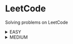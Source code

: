 # LeetCode
Solving problems on LeetCode
<details>
<summary>EASY</summary>

|Name|Problem|Solution|
|---|---|---|
|Add Two Integers|https://leetcode.com/problems/add-two-integers/|<a href='https://github.com/savra/LeetCode/blob/master/src/main/java/com/hvdbs/leetcode/solution/java/AddTwoIntegers.java'>Add Two Integers</a>|
|A Number After a Double Reversal|https://leetcode.com/problems/a-number-after-a-double-reversal|<a href='https://github.com/savra/LeetCode/blob/master/src/main/java/com/hvdbs/leetcode/solution/java/ANumberAfterADoubleReversal.java'>A Number After a Double Reversal</a>|
|Build Array from Permutation|https://leetcode.com/problems/build-array-from-permutation/|<a href='https://github.com/savra/LeetCode/blob/master/src/main/java/com/hvdbs/leetcode/solution/java/BuildArrayFromPermutation.java'>Build Array from Permutation</a>|
|Cells in a Range on an Excel Sheet|https://leetcode.com/problems/cells-in-a-range-on-an-excel-sheet/description/|<a href='https://github.com/savra/LeetCode/blob/master/src/main/java/com/hvdbs/leetcode/solution/java/CellsInARangeOnAnExcelSheet.java'>Cells in a Range on an Excel Sheet</a>|
|Check if All Characters Have Equal Number of Occurrences|https://leetcode.com/problems/check-if-all-characters-have-equal-number-of-occurrences/|<a href='https://github.com/savra/LeetCode/blob/master/src/main/java/com/hvdbs/leetcode/solution/java/CheckIfAllCharactersHaveEqualNumberOfOccurrences.java'>Check if All Characters Have Equal Number of Occurrences</a>|
|Check if the Sentence Is Pangram|https://leetcode.com/problems/check-if-the-sentence-is-pangram/description/|<a href='https://github.com/savra/LeetCode/blob/master/src/main/java/com/hvdbs/leetcode/solution/java/CheckIfTheSentenceIsPangram.java'>Check if the Sentence Is Pangram</a>|
|Check If Two String Arrays are Equivalent|https://leetcode.com/problems/check-if-two-string-arrays-are-equivalent/|<a href='https://github.com/savra/LeetCode/blob/master/src/main/java/com/hvdbs/leetcode/solution/java/CheckIfTwoStringArraysAreEquivalent.java'>Check If Two String Arrays are Equivalent</a>|
|Concatenation of Array|https://leetcode.com/problems/concatenation-of-array/|<a href='https://github.com/savra/LeetCode/blob/master/src/main/java/com/hvdbs/leetcode/solution/java/ConcatenationOfArray.java'>Concatenation of Array</a>|
|Convert Binary Number in a Linked List to Integer|https://leetcode.com/problems/convert-binary-number-in-a-linked-list-to-integer/|<a href='https://github.com/savra/LeetCode/blob/master/src/main/java/com/hvdbs/leetcode/solution/java/ConvertBinaryNumberInALinkedListToInteger.java'>Convert Binary Number in a Linked List to Integer</a>|
|Convert the Temperature|https://leetcode.com/problems/convert-the-temperature/description/|<a href='https://github.com/savra/LeetCode/blob/master/src/main/java/com/hvdbs/leetcode/solution/java/ConvertTheTemperature.java'>Convert the Temperature</a>|
|Count Asterisks|https://leetcode.com/problems/count-asterisks/|<a href='https://github.com/savra/LeetCode/blob/master/src/main/java/com/hvdbs/leetcode/solution/java/CountAsterisks.java'>Count Asterisks</a>|
|Count Equal and Divisible Pairs in an Array|https://leetcode.com/problems/count-equal-and-divisible-pairs-in-an-array/description/|<a href='https://github.com/savra/LeetCode/blob/master/src/main/java/com/hvdbs/leetcode/solution/java/CountEqualAndDivisiblePairsInAnArray.java'>Count Equal and Divisible Pairs in an Array</a>|
|Counting Bits|https://leetcode.com/problems/counting-bits|<a href='https://github.com/savra/LeetCode/blob/master/src/main/java/com/hvdbs/leetcode/solution/java/CountingBits.java'>Counting Bits</a>|
|Counting Words With a Given Prefix|https://leetcode.com/problems/counting-words-with-a-given-prefix/|<a href='https://github.com/savra/LeetCode/blob/master/src/main/java/com/hvdbs/leetcode/solution/java/CountingWordsWithAGivenPrefix.java'>Counting Words With a Given Prefix</a>|
|Count Items Matching a Rule|https://leetcode.com/problems/count-items-matching-a-rule/description/|<a href='https://github.com/savra/LeetCode/blob/master/src/main/java/com/hvdbs/leetcode/solution/java/CountItemsMatchingARule.java'>Count Items Matching a Rule</a>|
|Count Number of Pairs With Absolute Difference K|https://leetcode.com/problems/count-number-of-pairs-with-absolute-difference-k/description/|<a href='https://github.com/savra/LeetCode/blob/master/src/main/java/com/hvdbs/leetcode/solution/java/CountNumberOfPairsWithAbsoluteDifferenceK.java'>Count Number of Pairs With Absolute Difference K</a>|
|Count of Matches in Tournament|https://leetcode.com/problems/count-of-matches-in-tournament/description/|<a href='https://github.com/savra/LeetCode/blob/master/src/main/java/com/hvdbs/leetcode/solution/java/CountOfMatchesInTournament.java'>Count of Matches in Tournament</a>|
|Count the Digits That Divide a Number|https://leetcode.com/problems/count-the-digits-that-divide-a-number/description/|<a href='https://github.com/savra/LeetCode/blob/master/src/main/java/com/hvdbs/leetcode/solution/java/CountTheDigitsThatDivideANumber.java'>Count the Digits That Divide a Number</a>|
|Count the Number of Consistent Strings|https://leetcode.com/problems/count-the-number-of-consistent-strings/|<a href='https://github.com/savra/LeetCode/blob/master/src/main/java/com/hvdbs/leetcode/solution/java/CountTheNumberOfConsistentStrings.java'>Count the Number of Consistent Strings</a>|
|Create Target Array in the Given Order|https://leetcode.com/problems/create-target-array-in-the-given-order/description/|<a href='https://github.com/savra/LeetCode/blob/master/src/main/java/com/hvdbs/leetcode/solution/java/CreateTargetArrayInTheGivenOrder.java'>Create Target Array in the Given Order</a>|
|Decode the Message|https://leetcode.com/problems/decode-the-message/|<a href='https://github.com/savra/LeetCode/blob/master/src/main/java/com/hvdbs/leetcode/solution/java/DecodeTheMessage.java'>Decode the Message</a>|
|Decode XORed Array|https://leetcode.com/problems/decode-xored-array/description/|<a href='https://github.com/savra/LeetCode/blob/master/src/main/java/com/hvdbs/leetcode/solution/java/DecodeXORedArray.java'>Decode XORed Array</a>|
|Decompress Run-Length Encoded List|https://leetcode.com/problems/decompress-run-length-encoded-list/|<a href='https://github.com/savra/LeetCode/blob/master/src/main/java/com/hvdbs/leetcode/solution/java/DecompressRunLengthEncodedList.java'>Decompress Run-Length Encoded List</a>|
|Defanging an IP Address|https://leetcode.com/problems/defanging-an-ip-address/|<a href='https://github.com/savra/LeetCode/blob/master/src/main/java/com/hvdbs/leetcode/solution/java/DefangingAnIPAddress.java'>Defanging an IP Address</a>|
|Design an Ordered Stream|https://leetcode.com/problems/design-an-ordered-stream/description/|<a href='https://github.com/savra/LeetCode/blob/master/src/main/java/com/hvdbs/leetcode/solution/java/DesignAnOrderedStream.java'>Design an Ordered Stream</a>|
|Determine Color of a Chessboard Square|https://leetcode.com/problems/determine-color-of-a-chessboard-square/|<a href='https://github.com/savra/LeetCode/blob/master/src/main/java/com/hvdbs/leetcode/solution/java/DetermineColorOfAChessboardSquare.java'>Determine Color of a Chessboard Square</a>|
|Determine if String Halves Are Alike|https://leetcode.com/problems/determine-if-string-halves-are-alike/|<a href='https://github.com/savra/LeetCode/blob/master/src/main/java/com/hvdbs/leetcode/solution/java/DetermineIfStringHalvesAreAlike.java'>Determine if String Halves Are Alike</a>|
|Difference Between Element Sum and Digit Sum of an Array|https://leetcode.com/problems/difference-between-element-sum-and-digit-sum-of-an-array/|<a href='https://github.com/savra/LeetCode/blob/master/src/main/java/com/hvdbs/leetcode/solution/java/DifferenceBetweenElementSumAndDigitSumOfAnArray.java'>Difference Between Element Sum and Digit Sum of an Array</a>|
|DI String Match|https://leetcode.com/problems/di-string-match/|<a href='https://github.com/savra/LeetCode/blob/master/src/main/java/com/hvdbs/leetcode/solution/java/DiStringMatch.java'>DI String Match</a>|
|Evaluate Boolean Binary Tree|https://leetcode.com/problems/evaluate-boolean-binary-tree/solutions/|<a href='https://github.com/savra/LeetCode/blob/master/src/main/java/com/hvdbs/leetcode/solution/java/EvaluateBooleanBinaryTree.java'>Evaluate Boolean Binary Tree</a>|
|Final Prices With a Special Discount in a Shop|https://leetcode.com/problems/final-prices-with-a-special-discount-in-a-shop/|<a href='https://github.com/savra/LeetCode/blob/master/src/main/java/com/hvdbs/leetcode/solution/java/FinalPricesWithASpecialDiscountInAShop.java'>Final Prices With a Special Discount in a Shop</a>|
|Final Value of Variable After Performing Operations|https://leetcode.com/problems/final-value-of-variable-after-performing-operations/|<a href='https://github.com/savra/LeetCode/blob/master/src/main/java/com/hvdbs/leetcode/solution/java/FinalValueOfVariableAfterPerformingOperations.java'>Final Value of Variable After Performing Operations</a>|
|Find Center of Star Graph|https://leetcode.com/problems/find-center-of-star-graph/description/|<a href='https://github.com/savra/LeetCode/blob/master/src/main/java/com/hvdbs/leetcode/solution/java/FindCenterOfStarGraph.java'>Find Center of Star Graph</a>|
|Find First Palindromic String in the Array|https://leetcode.com/problems/find-first-palindromic-string-in-the-array/|<a href='https://github.com/savra/LeetCode/blob/master/src/main/java/com/hvdbs/leetcode/solution/java/FindFirstPalindromicStringInTheArray.java'>Find First Palindromic String in the Array</a>|
|Find Greatest Common Divisor of Array|https://leetcode.com/problems/find-greatest-common-divisor-of-array/|<a href='https://github.com/savra/LeetCode/blob/master/src/main/java/com/hvdbs/leetcode/solution/java/FindGreatestCommonDivisorOfArray.java'>Find Greatest Common Divisor of Array</a>|
|Find Numbers with Even Number of Digits|https://leetcode.com/problems/find-numbers-with-even-number-of-digits/|<a href='https://github.com/savra/LeetCode/blob/master/src/main/java/com/hvdbs/leetcode/solution/java/FindNumbersWithEvenNumberOfDigits.java'>Find Numbers with Even Number of Digits</a>|
|Find N Unique Integers Sum up to Zero|https://leetcode.com/problems/find-n-unique-integers-sum-up-to-zero/|<a href='https://github.com/savra/LeetCode/blob/master/src/main/java/com/hvdbs/leetcode/solution/java/FindNUniqueIntegersSumUpToZero.java'>Find N Unique Integers Sum up to Zero</a>|
|Find Target Indices After Sorting Array|https://leetcode.com/problems/find-target-indices-after-sorting-array/|<a href='https://github.com/savra/LeetCode/blob/master/src/main/java/com/hvdbs/leetcode/solution/java/FindTargetIndicesAfterSortingArray.java'>Find Target Indices After Sorting Array</a>|
|Find the Highest Altitude|https://leetcode.com/problems/find-the-highest-altitude/description/|<a href='https://github.com/savra/LeetCode/blob/master/src/main/java/com/hvdbs/leetcode/solution/java/FindTheHighestAltitude.java'>Find the Highest Altitude</a>|
|First Letter to Appear Twice|https://leetcode.com/problems/first-letter-to-appear-twice/|<a href='https://github.com/savra/LeetCode/blob/master/src/main/java/com/hvdbs/leetcode/solution/java/FirstLetterToAppearTwice.java'>First Letter to Appear Twice</a>|
|Generate a String With Characters That Have Odd Counts|https://leetcode.com/problems/generate-a-string-with-characters-that-have-odd-counts/description/|<a href='https://github.com/savra/LeetCode/blob/master/src/main/java/com/hvdbs/leetcode/solution/java/GenerateAStringWithCharactersThatHaveOddCounts.java'>Generate a String With Characters That Have Odd Counts</a>|
|Goal Parser Interpretation|https://leetcode.com/problems/goal-parser-interpretation/description/|<a href='https://github.com/savra/LeetCode/blob/master/src/main/java/com/hvdbs/leetcode/solution/java/GoalParserInterpretation.java'>Goal Parser Interpretation</a>|
|How Many Numbers Are Smaller Than the Current Number|https://leetcode.com/problems/how-many-numbers-are-smaller-than-the-current-number|<a href='https://github.com/savra/LeetCode/blob/master/src/main/java/com/hvdbs/leetcode/solution/java/HowManyNumbersAreSmallerThanTheCurrentNumber.java'>How Many Numbers Are Smaller Than the Current Number</a>|
|Jewels and Stones|https://leetcode.com/problems/jewels-and-stones/|<a href='https://github.com/savra/LeetCode/blob/master/src/main/java/com/hvdbs/leetcode/solution/java/JewelsAndStones.java'>Jewels and Stones</a>|
|Kids With the Greatest Number of Candies|https://leetcode.com/problems/kids-with-the-greatest-number-of-candies/|<a href='https://github.com/savra/LeetCode/blob/master/src/main/java/com/hvdbs/leetcode/solution/java/KidsWithTheGreatestNumberOfCandies.java'>Kids With the Greatest Number of Candies</a>|
|Leaf-Similar Trees|https://leetcode.com/problems/leaf-similar-trees/description/|<a href='https://github.com/savra/LeetCode/blob/master/src/main/java/com/hvdbs/leetcode/solution/java/LeafSimilarTrees.java'>Leaf-Similar Trees</a>|
|Matrix Diagonal Sum|https://leetcode.com/problems/matrix-diagonal-sum/description/|<a href='https://github.com/savra/LeetCode/blob/master/src/main/java/com/hvdbs/leetcode/solution/java/MatrixDiagonalSum.java'>Matrix Diagonal Sum</a>|
|Maximum 69 Number|https://leetcode.com/problems/maximum-69-number/|<a href='https://github.com/savra/LeetCode/blob/master/src/main/java/com/hvdbs/leetcode/solution/java/Maximum69Number.java'>Maximum 69 Number</a>|
|Maximum Count of Positive Integer and Negative Integer|https://leetcode.com/problems/maximum-count-of-positive-integer-and-negative-integer/|<a href='https://github.com/savra/LeetCode/blob/master/src/main/java/com/hvdbs/leetcode/solution/java/MaximumCountOfPositiveIntegerAndNegativeInteger.java'>Maximum Count of Positive Integer and Negative Integer</a>|
|Maximum Number of Pairs in Array|https://leetcode.com/problems/maximum-number-of-pairs-in-array/|<a href='https://github.com/savra/LeetCode/blob/master/src/main/java/com/hvdbs/leetcode/solution/java/MaximumNumberOfPairsInArray.java'>Maximum Number of Pairs in Array</a>|
|Maximum Number of Words Found in Sentences|https://leetcode.com/problems/maximum-number-of-words-found-in-sentences/|<a href='https://github.com/savra/LeetCode/blob/master/src/main/java/com/hvdbs/leetcode/solution/java/MaximumNumberOfWordsFoundInSentences.java'>Maximum Number of Words Found in Sentences</a>|
|Maximum Product of Two Elements in an Array|https://leetcode.com/problems/maximum-product-of-two-elements-in-an-array/|<a href='https://github.com/savra/LeetCode/blob/master/src/main/java/com/hvdbs/leetcode/solution/java/MaximumProductOfTwoElementsInAnArray.java'>Maximum Product of Two Elements in an Array</a>|
|Merge Strings Alternately|https://leetcode.com/problems/merge-strings-alternately|<a href='https://github.com/savra/LeetCode/blob/master/src/main/java/com/hvdbs/leetcode/solution/java/MergeStringsAlternately.java'>Merge Strings Alternately</a>|
|Minimum Number of Moves to Seat Everyone|https://leetcode.com/problems/minimum-number-of-moves-to-seat-everyone/|<a href='https://github.com/savra/LeetCode/blob/master/src/main/java/com/hvdbs/leetcode/solution/java/MinimumNumberOfMovesToSeatEveryone.java'>Minimum Number of Moves to Seat Everyone</a>|
|Minimum Sum of Four Digit Number After Splitting Digits|https://leetcode.com/problems/minimum-sum-of-four-digit-number-after-splitting-digits/|<a href='https://github.com/savra/LeetCode/blob/master/src/main/java/com/hvdbs/leetcode/solution/java/MinimumSumOfFourDigitNumberAfterSplittingDigits.java'>Minimum Sum of Four Digit Number After Splitting Digits</a>|
|N-ary Tree Postorder Traversal|https://leetcode.com/problems/n-ary-tree-postorder-traversal/description/|<a href='https://github.com/savra/LeetCode/blob/master/src/main/java/com/hvdbs/leetcode/solution/java/NaryTreePostorderTraversal.java'>N-ary Tree Postorder Traversal</a>|
|N-ary Tree Preorder Traversal|https://leetcode.com/problems/n-ary-tree-preorder-traversal|<a href='https://github.com/savra/LeetCode/blob/master/src/main/java/com/hvdbs/leetcode/solution/java/NaryTreePreorderTraversal.java'>N-ary Tree Preorder Traversal</a>|
|N-Repeated Element in Size 2N Array|https://leetcode.com/problems/n-repeated-element-in-size-2n-array/|<a href='https://github.com/savra/LeetCode/blob/master/src/main/java/com/hvdbs/leetcode/solution/java/NRepeatedElementInSize2NArray.java'>N-Repeated Element in Size 2N Array</a>|
|Number of Arithmetic Triplets|https://leetcode.com/problems/number-of-arithmetic-triplets/description/|<a href='https://github.com/savra/LeetCode/blob/master/src/main/java/com/hvdbs/leetcode/solution/java/NumberOfArithmeticTriplets.java'>Number of Arithmetic Triplets</a>|
|Number of Common Factors|https://leetcode.com/problems/number-of-common-factors/description/|<a href='https://github.com/savra/LeetCode/blob/master/src/main/java/com/hvdbs/leetcode/solution/java/NumberOfCommonFactors.java'>Number of Common Factors</a>|
|Number of Good Pairs|https://leetcode.com/problems/number-of-good-pairs/|<a href='https://github.com/savra/LeetCode/blob/master/src/main/java/com/hvdbs/leetcode/solution/java/NumberOfGoodPairs.java'>Number of Good Pairs</a>|
|Number Of Rectangles That Can Form The Largest Square|https://leetcode.com/problems/number-of-rectangles-that-can-form-the-largest-square/|<a href='https://github.com/savra/LeetCode/blob/master/src/main/java/com/hvdbs/leetcode/solution/java/NumberOfRectanglesThatCanFormTheLargestSquare.java'>Number Of Rectangles That Can Form The Largest Square</a>|
|Number of Steps to Reduce a Number to Zero|https://leetcode.com/problems/number-of-steps-to-reduce-a-number-to-zero/description/|<a href='https://github.com/savra/LeetCode/blob/master/src/main/java/com/hvdbs/leetcode/solution/java/NumberOfStepsToReduceANumberToZero.java'>Number of Steps to Reduce a Number to Zero</a>|
|Number of Strings That Appear as Substrings in Word|https://leetcode.com/problems/number-of-strings-that-appear-as-substrings-in-word/description/|<a href='https://github.com/savra/LeetCode/blob/master/src/main/java/com/hvdbs/leetcode/solution/java/NumberOfStringsThatAppearAsSubstringsInWord.java'>Number of Strings That Appear as Substrings in Word</a>|
|Number of Students Doing Homework at a Given Time|https://leetcode.com/problems/number-of-students-doing-homework-at-a-given-time|<a href='https://github.com/savra/LeetCode/blob/master/src/main/java/com/hvdbs/leetcode/solution/java/NumberOfStudentsDoingHomeworkAtAGivenTime.java'>Number of Students Doing Homework at a Given Time</a>|
|Palindrome Number|https://leetcode.com/problems/palindrome-number/|<a href='https://github.com/savra/LeetCode/blob/master/src/main/java/com/hvdbs/leetcode/solution/java/PalindromeNumber.java'>Palindrome Number</a>|
|Design Parking System|https://leetcode.com/problems/design-parking-system/|<a href='https://github.com/savra/LeetCode/blob/master/src/main/java/com/hvdbs/leetcode/solution/java/ParkingSystem.java'>Design Parking System</a>|
|Range Sum of BST|https://leetcode.com/problems/range-sum-of-bst/|<a href='https://github.com/savra/LeetCode/blob/master/src/main/java/com/hvdbs/leetcode/solution/java/RangeSumOfBST.java'>Range Sum of BST</a>|
|Remove Duplicates from Sorted Array|https://leetcode.com/problems/remove-duplicates-from-sorted-array/|<a href='https://github.com/savra/LeetCode/blob/master/src/main/java/com/hvdbs/leetcode/solution/java/RemoveDuplicatesFromSortedArray.java'>Remove Duplicates from Sorted Array</a>|
|Remove Element|https://leetcode.com/problems/remove-element/|<a href='https://github.com/savra/LeetCode/blob/master/src/main/java/com/hvdbs/leetcode/solution/java/RemoveElement.java'>Remove Element</a>|
|Replace All Digits with Characters|https://leetcode.com/problems/replace-all-digits-with-characters/description/|<a href='https://github.com/savra/LeetCode/blob/master/src/main/java/com/hvdbs/leetcode/solution/java/ReplaceAllDigitsWithCharacters.java'>Replace All Digits with Characters</a>|
|Reverse Prefix of Word|https://leetcode.com/problems/reverse-prefix-of-word/description/|<a href='https://github.com/savra/LeetCode/blob/master/src/main/java/com/hvdbs/leetcode/solution/java/ReversePrefixOfWord.java'>Reverse Prefix of Word</a>|
|Reverse String|https://leetcode.com/problems/reverse-string|<a href='https://github.com/savra/LeetCode/blob/master/src/main/java/com/hvdbs/leetcode/solution/java/ReverseString.java'>Reverse String</a>|
|Reverse Words in a String III|https://leetcode.com/problems/reverse-words-in-a-string-iii/description/|<a href='https://github.com/savra/LeetCode/blob/master/src/main/java/com/hvdbs/leetcode/solution/java/ReverseWordsInAStringIII.java'>Reverse Words in a String III</a>|
|Richest Customer Wealth|https://leetcode.com/problems/richest-customer-wealth/|<a href='https://github.com/savra/LeetCode/blob/master/src/main/java/com/hvdbs/leetcode/solution/java/RichestCustomerWealth.java'>Richest Customer Wealth</a>|
|Rings and Rods|https://leetcode.com/problems/rings-and-rods/description/|<a href='https://github.com/savra/LeetCode/blob/master/src/main/java/com/hvdbs/leetcode/solution/java/RingsAndRods.java'>Rings and Rods</a>|
|Root Equals Sum of Children|https://leetcode.com/problems/root-equals-sum-of-children/|<a href='https://github.com/savra/LeetCode/blob/master/src/main/java/com/hvdbs/leetcode/solution/java/RootEqualsSumOfChildren.java'>Root Equals Sum of Children</a>|
|Running Sum of 1d Array|https://leetcode.com/problems/running-sum-of-1d-array/|<a href='https://github.com/savra/LeetCode/blob/master/src/main/java/com/hvdbs/leetcode/solution/java/RunningSumOf1dArray.java'>Running Sum of 1d Array</a>|
|Search in a Binary Search Tree|https://leetcode.com/problems/search-in-a-binary-search-tree/description/|<a href='https://github.com/savra/LeetCode/blob/master/src/main/java/com/hvdbs/leetcode/solution/java/SearchInABinarySearchTree.java'>Search in a Binary Search Tree</a>|
|Self Dividing Numbers|https://leetcode.com/problems/self-dividing-numbers/|<a href='https://github.com/savra/LeetCode/blob/master/src/main/java/com/hvdbs/leetcode/solution/java/SelfDividingNumbers.java'>Self Dividing Numbers</a>|
|Separate the Digits in an Array|https://leetcode.com/problems/separate-the-digits-in-an-array/description/|<a href='https://github.com/savra/LeetCode/blob/master/src/main/java/com/hvdbs/leetcode/solution/java/SeparateTheDigitsInAnArray.java'>Separate the Digits in an Array</a>|
|Shuffle String|https://leetcode.com/problems/shuffle-string/description/|<a href='https://github.com/savra/LeetCode/blob/master/src/main/java/com/hvdbs/leetcode/solution/java/ShuffleString.java'>Shuffle String</a>|
|Shuffle the Array|https://leetcode.com/problems/shuffle-the-array/|<a href='https://github.com/savra/LeetCode/blob/master/src/main/java/com/hvdbs/leetcode/solution/java/ShuffleTheArray.java'>Shuffle the Array</a>|
|Smallest Even Multiple|https://leetcode.com/problems/smallest-even-multiple/|<a href='https://github.com/savra/LeetCode/blob/master/src/main/java/com/hvdbs/leetcode/solution/java/SmallestEvenMultiple.java'>Smallest Even Multiple</a>|
|Sorting the Sentence|https://leetcode.com/problems/sorting-the-sentence/description/|<a href='https://github.com/savra/LeetCode/blob/master/src/main/java/com/hvdbs/leetcode/solution/java/SortingTheSentence.java'>Sorting the Sentence</a>|
|Sort the People|https://leetcode.com/problems/sort-the-people/|<a href='https://github.com/savra/LeetCode/blob/master/src/main/java/com/hvdbs/leetcode/solution/java/SortThePeople.java'>Sort the People</a>|
|Split a String in Balanced Strings|https://leetcode.com/problems/split-a-string-in-balanced-strings/description/|<a href='https://github.com/savra/LeetCode/blob/master/src/main/java/com/hvdbs/leetcode/solution/java/SplitAStringInBalancedStrings.java'>Split a String in Balanced Strings</a>|
|Subtract the Product and Sum of Digits of an Integer|https://leetcode.com/problems/subtract-the-product-and-sum-of-digits-of-an-integer/description/|<a href='https://github.com/savra/LeetCode/blob/master/src/main/java/com/hvdbs/leetcode/solution/java/SubtractTheProductAndSumOfDigitsOfAnInteger.java'>Subtract the Product and Sum of Digits of an Integer</a>|
|Sum of Digits in Base K|https://leetcode.com/problems/sum-of-digits-in-base-k|<a href='https://github.com/savra/LeetCode/blob/master/src/main/java/com/hvdbs/leetcode/solution/java/SumOfDigitsInBaseK.java'>Sum of Digits in Base K</a>|
|Sum of Unique Elements|https://leetcode.com/problems/sum-of-unique-elements/|<a href='https://github.com/savra/LeetCode/blob/master/src/main/java/com/hvdbs/leetcode/solution/java/SumOfUniqueElements.java'>Sum of Unique Elements</a>|
|To Lower Case|https://leetcode.com/problems/to-lower-case/description/|<a href='https://github.com/savra/LeetCode/blob/master/src/main/java/com/hvdbs/leetcode/solution/java/ToLowerCase.java'>To Lower Case</a>|
|Truncate Sentence|https://leetcode.com/problems/truncate-sentence/|<a href='https://github.com/savra/LeetCode/blob/master/src/main/java/com/hvdbs/leetcode/solution/java/TruncateSentence.java'>Truncate Sentence</a>|
|Two Sum|https://leetcode.com/problems/two-sum/|<a href='https://github.com/savra/LeetCode/blob/master/src/main/java/com/hvdbs/leetcode/solution/java/TwoSum.java'>Two Sum</a>|
|Unique Morse Code Words|https://leetcode.com/problems/unique-morse-code-words/|<a href='https://github.com/savra/LeetCode/blob/master/src/main/java/com/hvdbs/leetcode/solution/java/UniqueMorseCodeWords.java'>Unique Morse Code Words</a>|
|XOR Operation in an Array|https://leetcode.com/problems/xor-operation-in-an-array/description/|<a href='https://github.com/savra/LeetCode/blob/master/src/main/java/com/hvdbs/leetcode/solution/java/XorOperationInAnArray.java'>XOR Operation in an Array</a>|
</details>
<details>
<summary>MEDIUM</summary>

|Name|Problem|Solution|
|---|---|---|
|Deepest Leaves Sum|https://leetcode.com/problems/deepest-leaves-sum/|<a href='https://github.com/savra/LeetCode/blob/master/src/main/java/com/hvdbs/leetcode/solution/java/DeepestLeavesSum.java'>Deepest Leaves Sum</a>|
|Find The Original Array of Prefix Xor|https://leetcode.com/problems/find-the-original-array-of-prefix-xor/description/|<a href='https://github.com/savra/LeetCode/blob/master/src/main/java/com/hvdbs/leetcode/solution/java/FindTheOriginalArrayOfPrefixXor.java'>Find The Original Array of Prefix Xor</a>|
|Partitioning Into Minimum Number Of Deci-Binary Numbers|https://leetcode.com/problems/partitioning-into-minimum-number-of-deci-binary-numbers/description/|<a href='https://github.com/savra/LeetCode/blob/master/src/main/java/com/hvdbs/leetcode/solution/java/PartitioningIntoMinimumNumberOfDeciBinaryNumbers.java'>Partitioning Into Minimum Number Of Deci-Binary Numbers</a>|
|Strictly Palindromic Number|https://leetcode.com/problems/strictly-palindromic-number/description/|<a href='https://github.com/savra/LeetCode/blob/master/src/main/java/com/hvdbs/leetcode/solution/java/StrictlyPalindromicNumber.java'>Strictly Palindromic Number</a>|
|Subrectangle Queries|https://leetcode.com/problems/subrectangle-queries/description/|<a href='https://github.com/savra/LeetCode/blob/master/src/main/java/com/hvdbs/leetcode/solution/java/SubrectangleQueries.java'>Subrectangle Queries</a>|
</details>